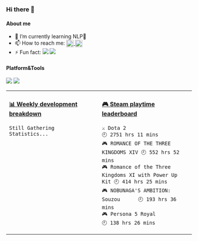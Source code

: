 ### Hi there 👋

<!--
**Saika-Z/Saika-Z** is a ✨ _special_ ✨ repository because its `README.md` (this file) appears on your GitHub profile.

Here are some ideas to get you started:

- 🔭 I’m currently working on ...
- 🌱 I’m currently learning ...
- 👯 I’m looking to collaborate on ...
- 🤔 I’m looking for help with ...
- 💬 Ask me about ...
- 📫 How to reach me: ...
- 😄 Pronouns: ...
- ⚡ Fun fact: ...
-->
#### About me
- 🌱 I’m currently learning NLP​🧩​
- 📫 How to reach me: 
  <a href= "https://github.com/Saika-Z/">
    <img src="https://img.icons8.com/material-outlined/30/689d6a/source-code.png"  align="center" width="20" height="20"/>
  </a><a href= "https://twitter.com/Saika_Zh">
    <img src="https://img.icons8.com/material-outlined/30/689d6a/twitter.png"  align="center" width="20" height="20"/>
  </a>
- ⚡ Fun fact:
![](https://img.shields.io/badge/-Nintendo%20Switch-e60012?style=flat-square&logo=nintendo%20switch&logoColor=ffffff)
[![](https://img.shields.io/badge/Steam-171a21?style=flat-square&logo=steam&logoColor=ffffff)](https://steamcommunity.com/id/antzuhl)


#### Platform&Tools
[![](https://img.shields.io/badge/macOS-Catalina-d0d1d4?style=flat-square&logo=Apple)](<[https://](https://www.apple.com/macos/catalina/)>)
[![](https://img.shields.io/badge/IDE-Visual%20Studio%20Code-blue?style=flat-square&logo=Visual-Studio-Code)](https://code.visualstudio.com/)


<table>
<tr>
<td valign="top" width="50%">
  
<!-- waka-box start -->
#### <a href="https://gist.github.com/b03a8abcd73cb837b741fe4fe1ad5997" target="_blank">📊 Weekly development breakdown</a>
```text
Still Gathering Statistics...
```
<!-- Powered by https://github.com/YouEclipse/waka-box-go . -->
<!-- waka-box end -->

</td>
<td valign="top" width="50%">
  
<!-- steam-box start -->
#### <a href="https://gist.github.com/74509e3972291ac0a5f8a6fda639e607" target="_blank">🎮 Steam playtime leaderboard</a>
```text
⚔️ Dota 2                           🕘 2751 hrs 11 mins
🎮 ROMANCE OF THE THREE KINGDOMS XIV 🕘 552 hrs 52 mins
🎮 Romance of the Three Kingdoms XI with Power Up Kit 🕘 414 hrs 25 mins
🎮 NOBUNAGA'S AMBITION: Souzou      🕘 193 hrs 36 mins
🎮 Persona 5 Royal                  🕘 138 hrs 26 mins
```
<!-- Powered by https://github.com/YouEclipse/steam-box . -->
<!-- steam-box end -->

</td>
</tr>
</table>

<!-- Social Section -->
 <!--
 🔄<a href="https://github.com/anuraghazra/github-readme-stats">
        <img src="https://github-readme-stats.vercel.app/api/top-langs/?username=Saika-Z&layout=donut"/>
      </a>

  <a href= "https://github.com/bryanjenks/">
    <img src="https://img.icons8.com/material-outlined/30/689d6a/source-code.png"/>
  </a>
  <a href= "https://www.linkedin.com/in/bryanjenks/">
    <img src="https://img.icons8.com/material-outlined/30/689d6a/linkedin.png"/>
  </a>
  <a href= "https://twitter.com/tallguyjenks">
    <img src="https://img.icons8.com/material-outlined/30/689d6a/twitter.png"/>
  </a>
  <a href= "https://www.bryanjenks.dev">
    <img src="https://img.icons8.com/material-outlined/30/689d6a/geography.png"/>
  </a>
  <a href="https://www.buymeacoffee.com/tallguyjenks">
    <img src="https://img.icons8.com/material-outlined/30/689d6a/cafe.png"/>
  </a>
  <a href="https://www.youtube.com/c/BryanJenksTech?sub_confirmation=1">
    <img src="https://img.icons8.com/material-outlined/30/689d6a/youtube-play.png"/>
  </a>
  <a href="https://www.twitch.tv/tallguyjenks">
    <img src="https://img.icons8.com/material-outlined/24/689d6a/twitch.png"/>
  </a>
  <a href="https://orcid.org/0000-0002-9604-3069">
    <img src="https://img.icons8.com/material-outlined/30/689d6a/camera-addon-identification.png"/>
  </a>
  <a href="https://github.com/tallguyjenks/CV/blob/master/CV.pdf">
    <img src="https://img.icons8.com/material-outlined/30/689d6a/parse-from-clipboard.png"/>
  </a>
  <a href="mailto:bryan@bryanjenks.dev">
    <img src="https://img.icons8.com/ios-glyphs/30/689d6a/physics.png"/>
  </a>
  <a href="https://medium.com/@tallguyjenks">
    <img src="https://img.icons8.com/ios-filled/30/689d6a/medium-new.png"/>
  </a>
  <a href="https://stackoverflow.com/users/12339658/tallguyjenks">
    <img src="https://img.icons8.com/metro/26/689d6a/stackoverflow.png"/>
  </a>
 -->



